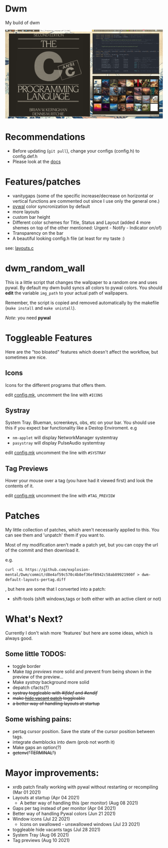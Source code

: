 # Dwm
My build of dwm

![Image](rice.gif "dwm")

# Recommendations
- Before updating (`git pull`), change your configs (config.h) to config.def.h
- Please look at the [docs](doc.md)

# Features/patches
- vanitygaps (some of the specific increase/decrease on horizontal or vertical functions are commented out since I use only the general one.)
- [pywal](https://github.com/dylanaraps/pywal) color syncronization by default
- more layouts
- custom bar height
- Different color schemes for Title, Status and Layout (added 4 more shemes on top of the other mentioned: Urgent - Notify - Indicator on/of)
- Transparency on the bar
- A beautiful looking config.h file (at least for my taste :)


see: [layouts.c](https://github.com/explosion-mental/Dwm/blob/main/layouts.c)

# dwm_random_wall
This is a little script that changes the wallpaper to a random one and uses
pywal. By default my dwm build syncs all colors to pywal colors. You should
**edit** the variable `img_path` to your actual path of wallpapers.

Remember, the script is copied and removed automatically by the makefile (`make
install` and `make unistall`).

_Note_: you need **pywal**

# Toggleable Features
Here are the "too bloated" features which doesn't affect the workflow, but
sometimes are nice.

## Icons
Icons for the different programs that offers them.


edit [config.mk](https://github.com/explosion-mental/Dwm/blob/main/config.mk),
uncomment the line with `#ICONS`

## Systray
System Tray. Blueman, screenkeys, obs, etc on your bar. You should use this if
you expect bar functionality like a Destop Enviroment.
e.g
- `nm-applet` will display NetworkManager systemtray
- `pasystray` will display PulseAudio systemtray


edit [config.mk](https://github.com/explosion-mental/Dwm/blob/main/config.mk)
uncomment the line with `#SYSTRAY`

## Tag Previews
Hover your mouse over a tag (you have had it viewed first) and look the contents of it.

edit [config.mk](https://github.com/explosion-mental/Dwm/blob/main/config.mk)
uncomment the line with `#TAG_PREVIEW`

# Patches
My little collection of patches, which aren't necessarily applied to this. You
can see them and 'unpatch' them if you want to.

Most of my modification aren't made a patch yet, but you can copy the url of
the commit and then download it.

e.g.
```
curl -sL https://github.com/explosion-mental/Dwm/commit/d8e4af59c570c4b8ef36ef8942c58ab89921900f > dwm-default-layouts-pertag.diff
```
, but here are some that I converted into a
patch:
- shift-tools (shift windows,tags or both either with an active client or not)

# What's Next?
Currently I don't wish more 'features' but here are some ideas, which is always good.

## Some little TODOS:
- toggle border
- Make _tag previews_ more solid and prevent from being shown in the preview of the preview...
- Make _systray_ background more solid
- depatch cfacts(?)
- <s>systray toggleable with _#ifdef_ and _#endif_</s>
- <s>make [hide vacant patch](https://dwm.suckless.org/patches/hide_vacant_tags/)
  toggleable</s>
- <s>a better way of handling layouts at startup</s>

## Some wishing pains:
- pertag cursor position. Save the state of the cursor position between tags.
- integrate dwmblocks into dwm (prob not worth it)
- Make gaps an option(?)
- <s>getenv("TERMINAL")</s>

# Mayor improvements:
- xrdb patch finally working with pywal without restarting or recompiling (Mar
  01 2021)
- Layouts at startup (Apr 04 2021)
	* A better way of handling this (per monitor) (Aug 08 2021)
- Gaps per tag instead of per monitor (Apr 04 2021)
- Better way of handling Pywal colors (Jun 21 2021)
- Window icons (Jul 22 2021)
	* Icons on swallowed - unswallowed windows (Jul 23 2021)
- toggleable hide vacants tags (Jul 28 2021)
- System Tray (Aug 06 2021)
- Tag previews (Aug 10 2021)
